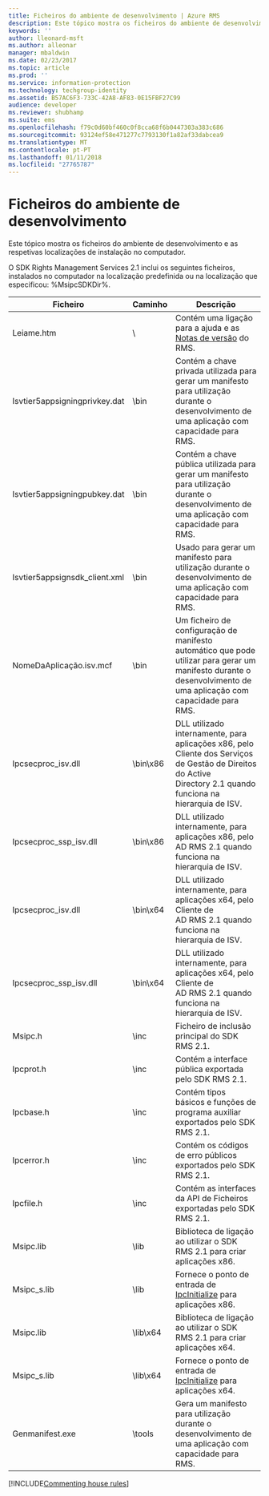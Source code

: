 ```yaml
---
title: Ficheiros do ambiente de desenvolvimento | Azure RMS
description: Este tópico mostra os ficheiros do ambiente de desenvolvimento e as respetivas localizações de instalação no computador.
keywords: ''
author: lleonard-msft
ms.author: alleonar
manager: mbaldwin
ms.date: 02/23/2017
ms.topic: article
ms.prod: ''
ms.service: information-protection
ms.technology: techgroup-identity
ms.assetid: B57AC6F3-733C-42A8-AF83-0E15FBF27C99
audience: developer
ms.reviewer: shubhamp
ms.suite: ems
ms.openlocfilehash: f79c0d60bf460c0f8cca68f6b0447303a383c686
ms.sourcegitcommit: 93124ef58e471277c7793130f1a82af33dabcea9
ms.translationtype: MT
ms.contentlocale: pt-PT
ms.lasthandoff: 01/11/2018
ms.locfileid: "27765787"
---
```

# <a name="development-environment-files"></a>Ficheiros do ambiente de desenvolvimento

Este tópico mostra os ficheiros do ambiente de desenvolvimento e as respetivas localizações de instalação no computador.

O SDK Rights Management Services 2.1 inclui os seguintes ficheiros, instalados no computador na localização predefinida ou na localização que especificou: %MsipcSDKDir%.

|Ficheiro|Caminho|Descrição|
|----|----|-----------|
|Leiame.htm| \ | Contém uma ligação para a ajuda e as [Notas de versão](release-notes-rtm.md) do RMS.|
|Isvtier5appsigningprivkey.dat|\bin|Contém a chave privada utilizada para gerar um manifesto para utilização durante o desenvolvimento de uma aplicação com capacidade para RMS.|
|Isvtier5appsigningpubkey.dat|\bin|Contém a chave pública utilizada para gerar um manifesto para utilização durante o desenvolvimento de uma aplicação com capacidade para RMS.|
|Isvtier5appsignsdk_client.xml|\bin|Usado para gerar um manifesto para utilização durante o desenvolvimento de uma aplicação com capacidade para RMS.|
|NomeDaAplicação.isv.mcf|\bin|Um ficheiro de configuração de manifesto automático que pode utilizar para gerar um manifesto durante o desenvolvimento de uma aplicação com capacidade para RMS.|
|Ipcsecproc_isv.dll|\bin\x86|DLL utilizado internamente, para aplicações x86, pelo Cliente dos Serviços de Gestão de Direitos do Active Directory 2.1 quando funciona na hierarquia de ISV.|
|Ipcsecproc_ssp_isv.dll|\bin\x86|DLL utilizado internamente, para aplicações x86, pelo AD RMS 2.1 quando funciona na hierarquia de ISV.|
|Ipcsecproc_isv.dll|\bin\x64|DLL utilizado internamente, para aplicações x64, pelo Cliente de AD RMS 2.1 quando funciona na hierarquia de ISV.|
|Ipcsecproc_ssp_isv.dll|\bin\x64|DLL utilizado internamente, para aplicações x64, pelo Cliente de AD RMS 2.1 quando funciona na hierarquia de ISV.|
|Msipc.h|\inc|Ficheiro de inclusão principal do SDK RMS 2.1.|
|Ipcprot.h|\inc|Contém a interface pública exportada pelo SDK RMS 2.1.|
|Ipcbase.h|\inc|Contém tipos básicos e funções de programa auxiliar exportados pelo SDK RMS 2.1.|
|Ipcerror.h|\inc|Contém os códigos de erro públicos exportados pelo SDK RMS 2.1.|
|Ipcfile.h|\inc|Contém as interfaces da API de Ficheiros exportadas pelo SDK RMS 2.1.|
|Msipc.lib|\lib|Biblioteca de ligação ao utilizar o SDK RMS 2.1 para criar aplicações x86.|
|Msipc_s.lib|\lib|Fornece o ponto de entrada de [IpcInitialize](https://msdn.microsoft.com/library/jj127295.aspx) para aplicações x86.|
|Msipc.lib|\lib\x64|Biblioteca de ligação ao utilizar o SDK RMS 2.1 para criar aplicações x64.|
|Msipc_s.lib|\lib\x64|Fornece o ponto de entrada de [IpcInitialize](https://msdn.microsoft.com/library/jj127295.aspx) para aplicações x64.|
|Genmanifest.exe|\tools|Gera um manifesto para utilização durante o desenvolvimento de uma aplicação com capacidade para RMS.|

[!INCLUDE[Commenting house rules](../includes/houserules.md)]